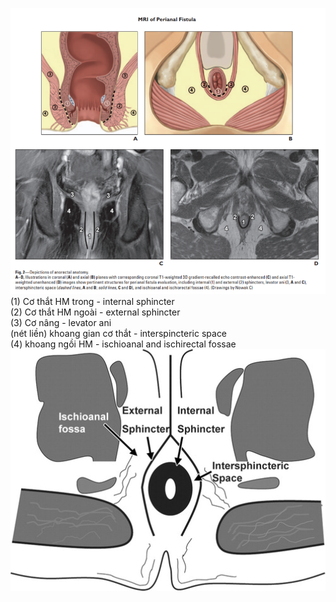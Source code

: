 ![Pasted image 20230406233045.png](../../../../200%20Files/image/Pasted%20image%2020230406233045.png)  
(1) Cơ thắt HM trong - internal sphincter  
(2) Cơ thắt HM ngoài - external sphincter  
(3) Cơ nâng - levator ani  
(nét liền) khoang gian cơ thắt - interspincteric space  
(4) khoang ngồi HM - ischioanal and ischirectal fossae  
![Pasted image 20230406213316.png](../../../../200%20Files/image/Pasted%20image%2020230406213316.png)